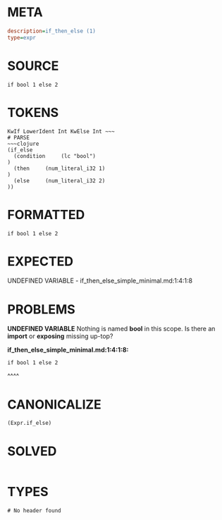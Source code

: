 # META
~~~ini
description=if_then_else (1)
type=expr
~~~
# SOURCE
~~~roc
if bool 1 else 2
~~~
# TOKENS
~~~text
KwIf LowerIdent Int KwElse Int ~~~
# PARSE
~~~clojure
(if_else
  (condition     (lc "bool")
)
  (then     (num_literal_i32 1)
)
  (else     (num_literal_i32 2)
))
~~~
# FORMATTED
~~~roc
if bool 1 else 2
~~~
# EXPECTED
UNDEFINED VARIABLE - if_then_else_simple_minimal.md:1:4:1:8
# PROBLEMS
**UNDEFINED VARIABLE**
Nothing is named **bool** in this scope.
Is there an **import** or **exposing** missing up-top?

**if_then_else_simple_minimal.md:1:4:1:8:**
```roc
if bool 1 else 2
```
   ^^^^


# CANONICALIZE
~~~clojure
(Expr.if_else)
~~~
# SOLVED
~~~clojure
~~~
# TYPES
~~~roc
# No header found
~~~
